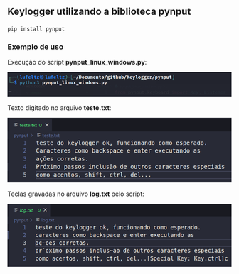 ## Keylogger utilizando a biblioteca pynput

    pip install pynput


### Exemplo de uso

Execução do script **pynput_linux_windows.py**:

![](./imgs/01.png)

Texto digitado no arquivo **teste.txt**:

![](./imgs/02.png)

Teclas gravadas no arquivo **log.txt** pelo script:

![](./imgs/03.png)